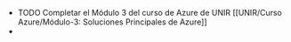 - TODO Completar el Módulo 3 del curso de Azure de UNIR [[UNIR/Curso Azure/Módulo-3: Soluciones Principales de Azure]]
-